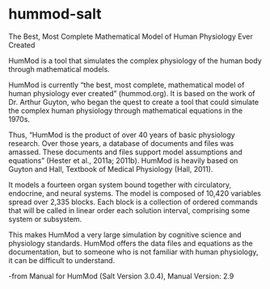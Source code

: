 # hummod-salt
The Best, Most Complete Mathematical Model of Human Physiology Ever Created

HumMod is a tool that simulates the complex physiology of the human body through mathematical models.

HumMod is currently “the best, most complete, mathematical model of human physiology ever created” 
(hummod.org). It is based on the work of Dr. Arthur Guyton, who began the quest to create a tool that 
could simulate the complex human physiology through mathematical equations in the 1970s.

Thus, “HumMod is the product of over 40 years of basic physiology research. Over those years, a database of 
documents and files was amassed. These documents and files support model assumptions and equations” 
(Hester et al., 2011a; 2011b). HumMod is heavily based on Guyton and Hall, Textbook of Medical 
Physiology (Hall, 2011).

It models a fourteen organ system bound together with circulatory, endocrine, 
and neural systems. The model is composed of 10,420 variables spread over 2,335 blocks. Each block is a 
collection of ordered commands that will be called in linear order each solution interval, comprising some 
system or subsystem.

This makes HumMod a very large simulation by cognitive science and physiology 
standards. HumMod offers the data files and equations as the documentation, but to someone who is not 
familiar with human physiology, it can be difficult to understand.

-from Manual for HumMod (Salt Version 3.0.4), Manual Version: 2.9
